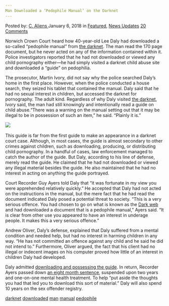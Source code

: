 ```yaml
---
Man Downloaded a ‘Pedophile Manual’ on the Darknet
---
```

<article class="post-listing post-24295 post type-post status-publish format-standard has-post-thumbnail hentry 
 tag-darknet tag-downloaded tag-man tag-manual tag-pedophile">
<div class="post-inner">
<span>Posted by: <a href="https://www.deepdotweb.com/author/caliens/" title="">C. Aliens </a></span>
<span>January 6, 2018</span>
<span>in <a href="https://www.deepdotweb.com/category/deepdot-news/" rel="category tag">Featured</a>, <a href="https://www.deepdotweb.com/category/news-updates/" rel="category tag">News Updates</a></span>
<span><a href="https://www.deepdotweb.com/2018/01/06/man-downloaded-pedophile-manual-darknet/#comments">20 Comments</a></span>


<p>Norwich Crown Court heard how 40-year-old Lee Daly had downloaded a so-called “pedophile manual” from <a href="https://www.deepdotweb.com/tag/darknet/">the darknet</a>. The man read the 170 page document, but he never acted on any of the information contained within it. Police investigators reported that he had not downloaded or viewed any child pornography either—he had simply visited a darknet child abuse site and downloaded a “guide” on pedophilia.</p>
<p>The prosecutor, Martin Ivory, did not say why the police searched Daly’s home in the first place. However, when the police conducted a house search, they seized his tablet that contained the manual. Daly said that he had no sexual interest in children, but accessed the darknet for pornography. The adult kind. Regardless of why Daly visited <a href="https://www.deepdotweb.com/tag/darknet/">the darknet</a>, Ivory said, the man had still knowingly and intentionally read a guide on child abuse.“There was a warning on the manual setting out that it may be illegal to be in possession of such an item,” he said. “Plainly it is.”</p>
<p><img class="wp-image-24300 aligncenter" src="/imgs/2018/01/word-image-8.jpeg" srcset="/imgs/2018/01/word-image-8.jpeg 660w, /imgs/2018/01/word-image-8-300x150.jpeg 300w" sizes="(max-width: 660px) 100vw, 660px" /></p>
<p>This guide is far from the first guide to make an appearance in a darknet court case. Although, in most cases, the guide is almost secondary to other crimes against children, such as downloading, producing, or distributing child pornography. In a handful of cases, law enforcement managed to catch the author of the guide. But Daly, according to his line of defense, merely read the guide. He claimed that he had not downloaded or viewed any illegal material besides the guide. He also maintained that he had no interest in acting on anything the guide portrayed.</p>
<p>Court Recorder Guy Ayers told Daly that “it was fortunate in my view you were apprehended relatively quickly.” He accepted that Daly had not acted on the instructions in the manual, but the mere fact that he had read the document indicated Daly posed a potential threat to society. “This is a very serious offence. You had chosen to go on what is known as the <a href="https://www.deepdotweb.com/tag/darknet/">Dark web</a> and had downloaded a document that is a pedophile manual,” Ayers said. “It is clear from other use you appeared to have an interest in underage people. It makes this a very serious offence.”</p>
<p>Andrew Oliver, Daly’s defense, explained that Daly suffered from a mental condition and needed help, but had no interest in harming children in any way. “He has not committed an offence against any child and he said he did not intend to.” Furthermore, Oliver argued, the fact that his client had no illegal or indecent images on his computer proved how little of an interest in children Daly had developed.</p>
<p>Daly admitted <a href="http://www.edp24.co.uk/news/crime/norwich-man-admits-owning-paedophile-manual-which-he-downloaded-from-the-dark-web-1-5324776">downloading and possessing the guide</a>. In return, Recorder Ayers passed down <a href="https://www.deepdotweb.com/tag/sentenced/">an eight month sentence</a>, suspended upon two years and one-on-one mental health treatment. To help “put aside the thoughts you had that led you to download this sort of material.” Daly will also spend 10 years on the sex offender registry.</p>
</div>
<a href="https://www.deepdotweb.com/tag/darknet/" rel="tag">darknet</a> <a href="https://www.deepdotweb.com/tag/downloaded/" rel="tag">downloaded</a> <a href="https://www.deepdotweb.com/tag/man/" rel="tag">man</a> <a href="https://www.deepdotweb.com/tag/manual/" rel="tag">manual</a> <a href="https://www.deepdotweb.com/tag/pedophile/" rel="tag">pedophile</a></span> <span style="display:none" class="updated">2018-01-06<a href="https://www.deepdotweb.com/author/caliens/" title="Posts by C. Aliens" rel="author">C. Aliens</a></strong></div>
</div>
</article>


